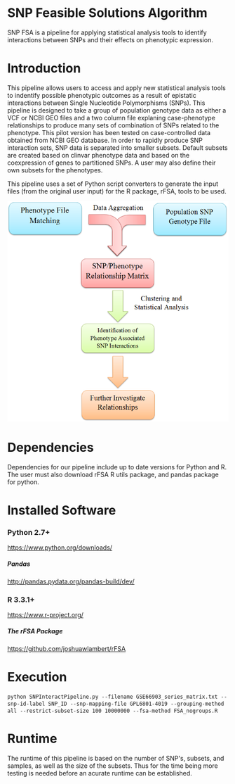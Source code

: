 # SNP Feasible Solutions Algorithm
SNP FSA is a pipeline for applying statistical analysis tools to identify interactions between SNPs and their effects on phenotypic expression.

# Introduction
This pipeline allows users to access and apply new statistical analysis tools to indentify possible phenotypic outcomes
as a result of epistatic interactions between Single Nucleotide Polymorphisms (SNPs). This pipeline is designed to take
a group of population genotype data as either a VCF or NCBI GEO files and a two column file explaning 
case-phenotype relationships to produce many sets of combination of SNPs related to the phenotype. This pilot version
has been tested on case-controlled data obtained from NCBI GEO database. In order to rapidly produce SNP interaction sets, SNP data is separated into smaller subsets. Default subsets are created based on clinvar phenotype data and based on the coexpression of genes to partitioned SNPs. A user may also define their own subsets for the phenotypes.


This pipeline uses a set of Python script converters to generate the input files (from the original user input) for the
R package, rFSA, tools to be used.

![alt tag](https://github.com/NCBI-Hackathons/Network_Stats_Acc_Interop/blob/master/Flow_Diagram_SNP_pipeline.PNG)

# Dependencies

Dependencies for our pipeline include up to date versions for Python and R. The user must also download rFSA R utils package, and pandas package for python.

# Installed Software

### Python 2.7+

https://www.python.org/downloads/

##### Pandas

http://pandas.pydata.org/pandas-build/dev/

### R 3.3.1+

https://www.r-project.org/

##### The rFSA Package

https://github.com/joshuawlambert/rFSA

# Execution

    python SNPInteractPipeline.py --filename GSE66903_series_matrix.txt --snp-id-label SNP_ID --snp-mapping-file GPL6801-4019 --grouping-method all --restrict-subset-size 100 10000000 --fsa-method FSA_nogroups.R

# Runtime

The runtime of this pipeline is based on the number of SNP's, subsets, and samples, as well as the size of the subsets. Thus for the time being more testing is needed before an acurate runtime can be established.
